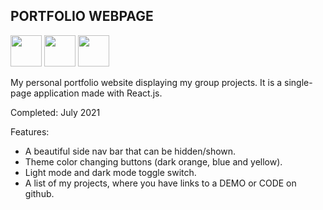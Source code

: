 <h2>PORTFOLIO WEBPAGE</h2>

<img src="https://img.shields.io/badge/Sass-333333?style=flat&logo=sass&logoColor=CC6699" height="50" />
<img src="https://img.shields.io/badge/-React-333333?style=flat&logo=react" height="50" />
<img src="https://img.shields.io/badge/-npm-333333?style=flat&logo=npm" height="50" />

My personal portfolio website displaying my group projects. It is a single-page application made with React.js.

Completed: July 2021 

Features:
- A beautiful side nav bar that can be hidden/shown. 
- Theme color changing buttons (dark orange, blue and yellow). 
- Light mode and dark mode toggle switch.
- A list of my projects, where you have links to a DEMO or CODE on github.
